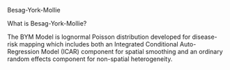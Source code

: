 Besag-York-Mollie

What is Besag-York-Mollie?

The BYM Model is lognormal Poisson distribution
developed for disease-risk mapping which includes both an
Integrated Conditional Auto-Regression Model (ICAR) component for spatial smoothing
and an ordinary random effects component for non-spatial heterogeneity.

